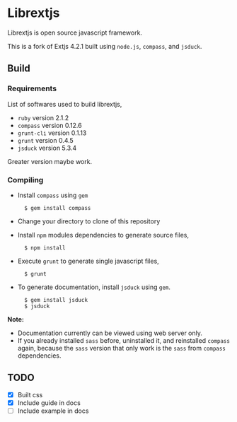 # Librextjs

Librextjs is open source javascript framework.

This is a fork of Extjs 4.2.1 built using `node.js`, `compass`, and `jsduck`.

## Build

### Requirements

List of softwares used to build librextjs,

- `ruby` version 2.1.2
- `compass` version 0.12.6
- `grunt-cli` version 0.1.13
- `grunt` version 0.4.5
- `jsduck` version 5.3.4

Greater version maybe work.

### Compiling

- Install `compass` using `gem`

        $ gem install compass

- Change your directory to clone of this repository
- Install `npm` modules dependencies to generate source files,

        $ npm install

- Execute `grunt` to generate single javascript files,

        $ grunt

- To generate documentation, install `jsduck` using `gem`.

        $ gem install jsduck
        $ jsduck

**Note:**
- Documentation currently can be viewed using web server only.
- If you already installed `sass` before, uninstalled it, and reinstalled
`compass` again, because the `sass` version that only work is the `sass` from
`compass` dependencies.

## TODO

- [x] Built css
- [x] Include guide in docs
- [ ] Include example in docs
